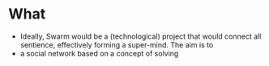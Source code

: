 # What
- Ideally, Swarm would be a (technological) project that would connect all sentience, effectively forming a super-mind. The aim is to
- a social network based on a concept of solving
